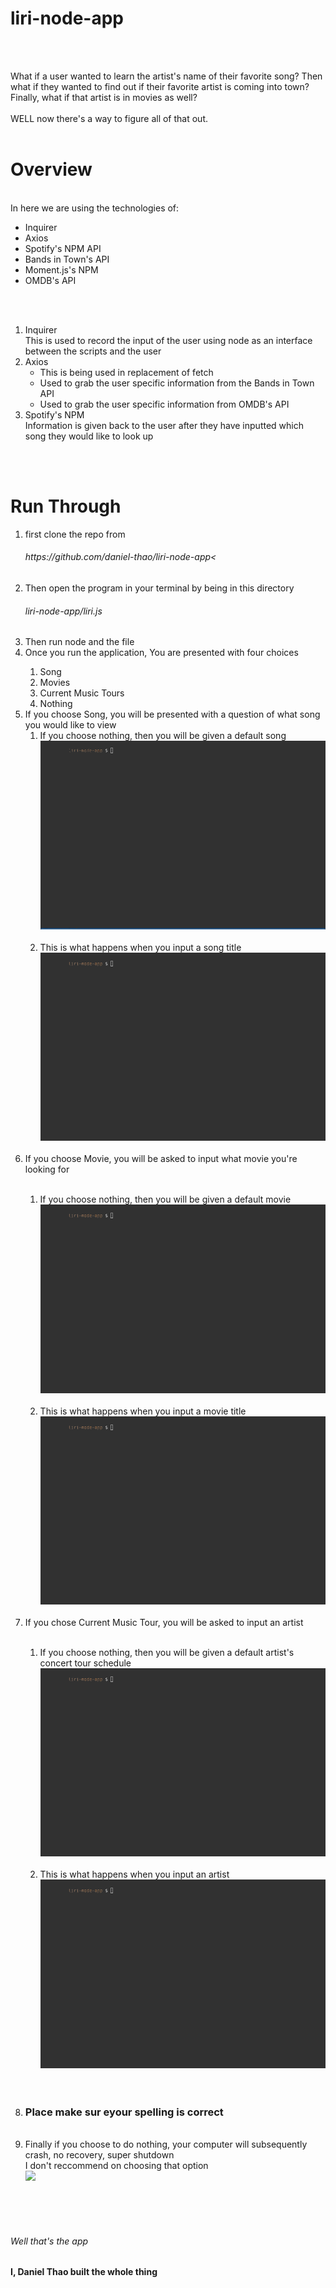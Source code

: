 # liri-node-app

<br>
<br>

What if a user wanted to learn the artist's name of their favorite song? Then what if they wanted to find out if their favorite artist is coming into town? Finally, what if that artist is in movies as well?
<br>
<br>
WELL now there's a way to figure all of that out.
<br>
<br>
<h1>Overview</h1>
<br>
In here we are using the technologies of:
<ul>
    <li>Inquirer</li>
    <li>Axios</li>
    <li>Spotify's NPM API</li>
    <li>Bands in Town's API</li>
    <li>Moment.js's NPM</li>
    <li>OMDB's API</li>
</ul>
<br>
<br>
<ol>
    <li>Inquirer<br>
    This is used to record the input of the user using node as an interface between the scripts and the user
    </li>
    <li>Axios<br>
        <ul>
            <li>This is being used in replacement of fetch</li>
            <li>Used to grab the user specific information from the Bands in Town API</li>
            <li>Used to grab the user specific information from OMDB's API</li>
        </ul>
    </li>
    <li>Spotify's NPM<br>
    Information is given back to the user after they have inputted which song they would like to look up<br>
    </li>
</ol>
<br>
<br>
<h1>Run Through</h1>
<ol>
    <li>first clone the repo from <h6>https://github.com/daniel-thao/liri-node-app<</h6></li>
    <li>Then open the program in your terminal by being in this directory <h6>liri-node-app/liri.js</h6></li>
    <li>Then run node and the file</li>
    <li>Once you run the application, You are presented with four choices</li>
        <ol>
            <li>Song</li>
            <li>Movies</li>
            <li>Current Music Tours</li>
            <li>Nothing</li>
        </ol>
    <li>If you choose Song, you will be presented with a question of what song you would like to view
        <br>
        <ol>
            <li>If you choose nothing, then you will be given a default song
                <img src="assets/Vid1.gif"><br><br></li>
            <li>This is what happens when you input a song title
            <img src="assets/Vid1.1.gif"><br><br></li>
        </ol>
    </li>
    <li>If you choose Movie, you will be asked to input what movie you're looking for</li>
        <br>
        <ol>
            <li>If you choose nothing, then you will be given a default movie
                <img src="assets/Vid2.gif"><br><br></li>
            <li>This is what happens when you input a movie title
            <img src="assets/Vid2.1.gif"><br><br></li>
        </ol>
    <li>If you chose Current Music Tour, you will be asked to input an artist</li>
        <br>
        <ol>
            <li>If you choose nothing, then you will be given a default artist's concert tour schedule
                <img src="assets/Vid3.gif"><br><br></li>
            <li>This is what happens when you input an artist
            <img src="assets/Vid3.1.gif"><br><br></li>
        </ol>
    <br>
    <li><h3>Place make sur eyour spelling is correct</h3></li>
    <br>
    <li>Finally if you choose to do nothing, your computer will subsequently crash, no recovery, super shutdown<br>
    I don't reccommend on choosing that option
        <br>
        <img src="assets/Vid4.gif"><br><br></li>
    </li>
</ol>
<br>
<br>
<h6>Well that's the app<h6>
<h4>I, Daniel Thao built the whole thing</h4>




            
